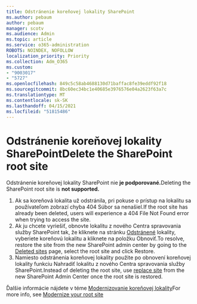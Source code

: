 ```yaml
---
title: Odstránenie koreňovej lokality SharePoint
ms.author: pebaum
author: pebaum
manager: scotv
ms.audience: Admin
ms.topic: article
ms.service: o365-administration
ROBOTS: NOINDEX, NOFOLLOW
localization_priority: Priority
ms.collection: Adm_O365
ms.custom:
- "9003017"
- "5727"
ms.openlocfilehash: 849c5c58ab4688130d71baffac8fe39eddf92f18
ms.sourcegitcommit: 8bc60ec34bc1e40685e3976576e04a2623f63a7c
ms.translationtype: MT
ms.contentlocale: sk-SK
ms.lasthandoff: 04/15/2021
ms.locfileid: "51815486"
---
```

# <a name="delete-the-sharepoint-root-site"></a><span data-ttu-id="e64d3-102">Odstránenie koreňovej lokality SharePoint</span><span class="sxs-lookup"><span data-stu-id="e64d3-102">Delete the SharePoint root site</span></span>

<span data-ttu-id="e64d3-103">Odstránenie koreňovej lokality SharePoint nie  **je podporované.**</span><span class="sxs-lookup"><span data-stu-id="e64d3-103">Deleting the SharePoint root site is  **not supported.**</span></span>

1.  <span data-ttu-id="e64d3-104">Ak sa koreňová lokalita už odstránila, pri pokuse o prístup na lokalitu sa používateľom zobrazí chyba 404 Súbor sa nenašiel.</span><span class="sxs-lookup"><span data-stu-id="e64d3-104">If the root site has already been deleted, users will experience a  404 File Not Found  error when trying to access the site.</span></span>
2.  <span data-ttu-id="e64d3-105">Ak ju chcete vyriešiť, obnovte lokalitu z nového Centra spravovania služby SharePoint tak, že kliknete na stránku  [Odstránené](https://admin.microsoft.com/sharepoint?page=recycleBin&modern=true)  lokality, vyberiete koreňovú lokalitu a kliknete na položku Obnoviť.</span><span class="sxs-lookup"><span data-stu-id="e64d3-105">To resolve, restore the site  from the new SharePoint admin center by going to the  [Deleted sites](https://admin.microsoft.com/sharepoint?page=recycleBin&modern=true)  page, select the root site and click  Restore.</span></span>
3.  <span data-ttu-id="e64d3-106">Namiesto odstránenia koreňovej lokality [](https://docs.microsoft.com/sharepoint/modern-root-site#replace-your-root-site) použite po obnovení koreňovej lokality funkciu Nahradiť lokalitu z nového Centra spravovania služby SharePoint.</span><span class="sxs-lookup"><span data-stu-id="e64d3-106">Instead of deleting the root site, use [replace site](https://docs.microsoft.com/sharepoint/modern-root-site#replace-your-root-site)  from the new SharePoint Admin Center once the root site is restored.</span></span>

<span data-ttu-id="e64d3-107">Ďalšie informácie nájdete v téme [Modernizovanie koreňovej lokality](https://docs.microsoft.com/sharepoint/modern-root-site)</span><span class="sxs-lookup"><span data-stu-id="e64d3-107">For more info, see [Modernize your root site](https://docs.microsoft.com/sharepoint/modern-root-site)</span></span>